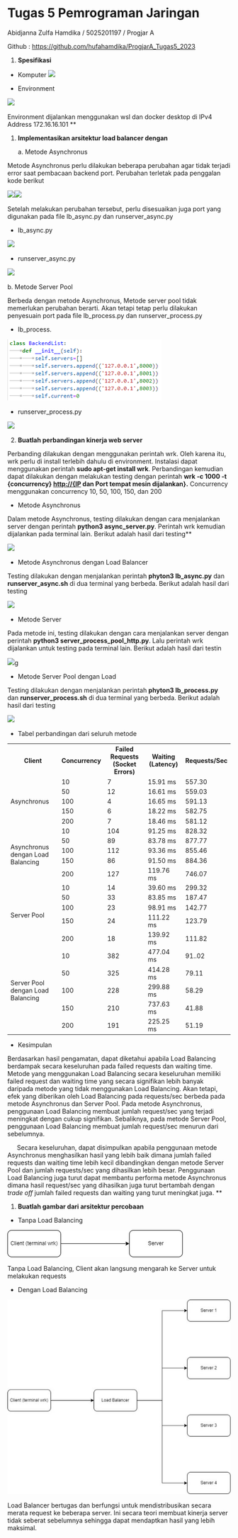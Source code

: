 # Tugas 5 Pemrograman Jaringan

Abidjanna Zulfa Hamdika / 5025201197 / Progjar A

Github : <https://github.com/hufahamdika/ProgjarA_Tugas5_2023>

1. **Spesifikasi**
- Komputer
![](/Readme%20Images/Aspose.Words.ad9d7a77-b1a0-4b29-b6af-dbc1b92c0197.001.png)

- Environment

![](/Readme%20Images/Aspose.Words.ad9d7a77-b1a0-4b29-b6af-dbc1b92c0197.002.png)

Environment dijalankan menggunakan wsl dan docker desktop di IPv4 Address 172.16.16.101
**


1. **Implementasikan arsitektur load balancer dengan**

   a. Metode Asynchronus
   
Metode Asynchronus perlu dilakukan beberapa perubahan agar tidak terjadi error saat pembacaan backend port. Perubahan terletak pada penggalan kode berikut

![](/Readme%20Images/Aspose.Words.ad9d7a77-b1a0-4b29-b6af-dbc1b92c0197.003.png)![](/Readme%20Images/Aspose.Words.ad9d7a77-b1a0-4b29-b6af-dbc1b92c0197.004.png)

Setelah melakukan perubahan tersebut, perlu disesuaikan juga port yang digunakan pada file lb\_async.py dan runserver\_async.py

- lb\_async.py

![](/Readme%20Images/Aspose.Words.ad9d7a77-b1a0-4b29-b6af-dbc1b92c0197.005.png)
- runserver\_async.py

![](/Readme%20Images/Aspose.Words.ad9d7a77-b1a0-4b29-b6af-dbc1b92c0197.006.png)

   b. Metode Server Pool

Berbeda dengan metode Asynchronus, Metode server pool tidak memerlukan perubahan berarti. Akan tetapi tetap perlu dilakukan penyesuain port pada file lb\_process.py dan runserver\_process.py

- lb\_process.

![](/Readme%20Images/Aspose.Words.ad9d7a77-b1a0-4b29-b6af-dbc1b92c0197.008.png)
- runserver\_process.py

![](/Readme%20Images/Aspose.Words.ad9d7a77-b1a0-4b29-b6af-dbc1b92c0197.007.png)

2.  **Buatlah perbandingan kinerja web server**

Perbanding dilakukan dengan menggunakan perintah wrk. Oleh karena itu, wrk perlu di install terlebih dahulu di environment. Instalasi dapat menggunakan perintah **sudo apt-get install wrk**. Perbandingan kemudian dapat dilakukan dengan melakukan testing dengan perintah **wrk -c 1000 -t {concurrency} [http://{IP]() dan Port tempat mesin dijalankan}.** Concurrency menggunakan concurrency 10, 50, 100, 150, dan 200

- Metode Asynchronus

Dalam metode Asynchronus, testing dilakukan dengan cara menjalankan server dengan perintah **python3 async\_server.py**. Perintah wrk kemudian dijalankan pada terminal lain. Berikut adalah hasil dari testing** 


![](/Readme%20Images/Aspose.Words.ad9d7a77-b1a0-4b29-b6af-dbc1b92c0197.009.png)



- Metode Asynchronus dengan Load Balancer

Testing dilakukan dengan menjalankan perintah **phyton3 lb\_async.py** dan **runserver\_async.sh** di dua terminal yang berbeda. Berikut adalah hasil dari testing

![](/Readme%20Images/Aspose.Words.ad9d7a77-b1a0-4b29-b6af-dbc1b92c0197.010.png)

- Metode Server 

Pada metode ini, testing dilakukan dengan cara menjalankan server dengan perintah **python3 server\_process\_pool\_http.py**. Lalu perintah wrk dijalankan untuk testing pada terminal lain. Berikut adalah hasil dari testin

![](/Readme%20Images/Aspose.Words.ad9d7a77-b1a0-4b29-b6af-dbc1b92c0197.011.png)g


- Metode Server Pool dengan Load 

Testing dilakukan dengan menjalankan perintah **phyton3 lb\_process.py** dan **runserver\_process.sh** di dua terminal yang berbeda. Berikut adalah hasil dari testing

![](/Readme%20Images/Aspose.Words.ad9d7a77-b1a0-4b29-b6af-dbc1b92c0197.012.png)

- Tabel perbandingan dari seluruh metode

<table><tr><th><b>Client</b></th><th><b>Concurrency</b></th><th><b>Failed Requests (Socket Errors)</b></th><th><b>Waiting (Latency)</b></th><th><b>Requests/Sec</b></th></tr>
<tr><td rowspan="5">Asynchronus</td><td>10</td><td>7</td><td>15.91 ms</td><td>557.30</td></tr>
<tr><td>50</td><td>12</td><td>16.61 ms</td><td>559.03</td></tr>
<tr><td>100</td><td>4</td><td>16.65 ms</td><td>591.13</td></tr>
<tr><td>150</td><td>6</td><td>18.22 ms</td><td>582.75</td></tr>
<tr><td>200</td><td>7</td><td>18.46 ms</td><td>581.12</td></tr>
<tr><td rowspan="5">Asynchronus dengan Load Balancing</td><td>10</td><td>104</td><td>91.25 ms</td><td>828.32</td></tr>
<tr><td>50</td><td>89</td><td>83.78 ms</td><td>877.77</td></tr>
<tr><td>100</td><td>112</td><td>93.36 ms</td><td>855.46</td></tr>
<tr><td>150</td><td>86</td><td>91.50 ms</td><td>884.36</td></tr>
<tr><td>200</td><td>127</td><td>119.76 ms</td><td>746.07</td></tr>
<tr><td rowspan="5">Server Pool</td><td>10</td><td>14</td><td>39.60 ms</td><td>299.32</td></tr>
<tr><td>50</td><td>33</td><td>83.85 ms</td><td>187.47</td></tr>
<tr><td>100</td><td>23</td><td>98.91 ms</td><td>142.77</td></tr>
<tr><td>150</td><td>24</td><td>111.22 ms</td><td>123.79</td></tr>
<tr><td>200</td><td>18</td><td>139.92 ms</td><td>111.82</td></tr>
<tr><td rowspan="5">Server Pool dengan Load Balancing</td><td>10</td><td>382</td><td>477.04 ms</td><td>91..02</td></tr>
<tr><td>50</td><td>325</td><td>414.28 ms</td><td>79.11</td></tr>
<tr><td>100</td><td>228</td><td>299.88 ms</td><td>58.29</td></tr>
<tr><td>150</td><td>210</td><td>737.63 ms</td><td>41.88</td></tr>
<tr><td>200</td><td>191</td><td>225.25 ms</td><td>51.19</td></tr>
</table>

- Kesimpulan

Berdasarkan hasil pengamatan, dapat diketahui apabila Load Balancing berdampak secara keseluruhan pada failed requests dan waiting time. Metode yang menggunakan Load Balancing secara keseluruhan memiliki failed request dan waiting time yang secara signifikan lebih banyak daripada metode yang tidak menggunakan Load Balancing. Akan tetapi, efek yang diberikan oleh Load Balancing pada requests/sec berbeda pada metode Asynchronus dan Server Pool. Pada metode Asynchronus, penggunaan Load Balancing membuat jumlah request/sec yang terjadi meningkat dengan cukup signifikan. Sebaliknya, pada metode Server Pool, penggunaan Load Balancing membuat jumlah request/sec menurun dari sebelumnya. 

`	`Secara keseluruhan, dapat disimpulkan apabila penggunaan metode Asynchronus menghasilkan hasil yang lebih baik dimana jumlah failed requests dan waiting time lebih kecil dibandingkan dengan metode Server Pool dan jumlah requests/sec yang dihasilkan lebih besar. Penggunaan Load Balancing juga turut dapat membantu performa metode Asynchronus dimana hasil request/sec yang dihasilkan juga turut bertambah dengan *trade off* jumlah failed requests dan waiting yang turut meningkat juga.
**


1. **Buatlah gambar dari arsitektur percobaan**

- Tanpa Load Balancing

![](/Readme%20Images/Aspose.Words.ad9d7a77-b1a0-4b29-b6af-dbc1b92c0197.013.jpeg)

Tanpa Load Balancing, Client akan langsung mengarah ke Server untuk melakukan requests

- Dengan Load Balancing

![](/Readme%20Images/Aspose.Words.ad9d7a77-b1a0-4b29-b6af-dbc1b92c0197.014.jpeg)

Load Balancer bertugas dan berfungsi untuk mendistribusikan secara merata request ke beberapa server. Ini secara teori membuat kinerja server tidak seberat sebelumnya sehingga dapat mendaptkan hasil yang lebih maksimal. 
